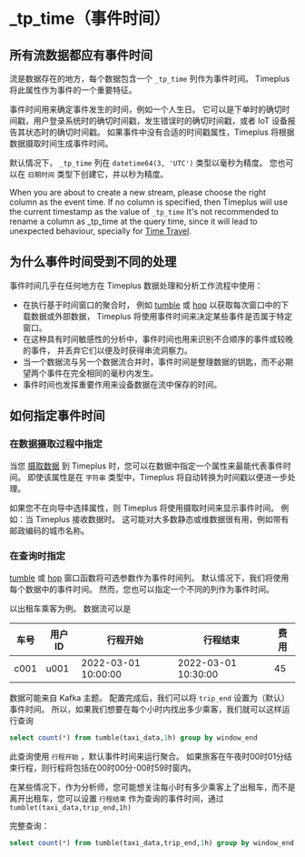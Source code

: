 # _tp_time（事件时间）

## 所有流数据都应有事件时间

流是数据存在的地方，每个数据包含一个 `_tp_time` 列作为事件时间。 Timeplus 将此属性作为事件的一个重要特征。

事件时间用来确定事件发生的时间，例如一个人生日。  它可以是下单时的确切时间戳，用户登录系统时的确切时间戳，发生错误时的确切时间戳，或者 IoT 设备报告其状态时的确切时间戳。 如果事件中没有合适的时间戳属性，Timeplus 将根据数据摄取时间生成事件时间。

默认情况下， `_tp_time` 列在 `datetime64(3, 'UTC')` 类型以毫秒为精度。 您也可以在 `日期时间` 类型下创建它，并以秒为精度。

When you are about to create a new stream, please choose the right column as the event time. If no column is specified, then Timeplus will use the current timestamp as the value of `_tp_time` It's not recommended to rename a column as _tp_time at the query time, since it will lead to unexpected behaviour, specially for [Time Travel](usecases#s-time-travel).

## 为什么事件时间受到不同的处理

事件时间几乎在任何地方在 Timeplus 数据处理和分析工作流程中使用：

* 在执行基于时间窗口的聚合时， 例如 [tumble](functions_for_streaming#tumble) 或 [hop](functions_for_streaming#hop) 以获取每次窗口中的下载数据或外部数据， Timeplus 将使用事件时间来决定某些事件是否属于特定窗口。
* 在这种具有时间敏感性的分析中，事件时间也用来识别不合顺序的事件或较晚的事件， 并丢弃它们以便及时获得串流洞察力。
* 当一个数据流与另一个数据流合并时，事件时间是整理数据的钥匙，而不必期望两个事件在完全相同的毫秒内发生。
* 事件时间也发挥重要作用来设备数据在流中保存的时间。

## 如何指定事件时间

### 在数据摄取过程中指定

当您 [摄取数据](ingestion) 到 Timeplus 时，您可以在数据中指定一个属性来最能代表事件时间。 即使该属性是在 `字符串` 类型中，Timeplus 将自动转换为时间戳以便进一步处理。

如果您不在向导中选择属性，则 Timeplus 将使用摄取时间来显示事件时间。 例如：当 Timeplus 接收数据时。 这可能对大多数静态或维数据很有用，例如带有邮政编码的城市名称。

### 在查询时指定

[tumble](functions_for_streaming#tumble) 或 [hop](functions_for_streaming#hop) 窗口函数将可选参数作为事件时间列。 默认情况下，我们将使用每个数据中的事件时间。 然而，您也可以指定一个不同的列作为事件时间。

以出租车乘客为例。 数据流可以是

| 车号   | 用户ID | 行程开始                | 行程结束                | 费用 |
| ---- | ---- | ------------------- | ------------------- | -- |
| c001 | u001 | 2022-03-01 10:00:00 | 2022-03-01 10:30:00 | 45 |

数据可能来自 Kafka 主题。 配置完成后，我们可以将 `trip_end` 设置为（默认）事件时间。 所以，如果我们想要在每个小时内找出多少乘客，我们就可以这样运行查询

```sql
select count(*) from tumble(taxi_data,1h) group by window_end
```

此查询使用 `行程开始` ，默认事件时间来运行聚合。 如果旅客在午夜时00时01分结束行程，则行程将包括在00时00分-00时59时窗内。

在某些情况下，作为分析师，您可能想关注每小时有多少乘客上了出租车，而不是离开出租车，您可以设置 `行程结束` 作为查询的事件时间，通过 `tumblet(taxi_data,trip_end,1h)`

完整查询：

```sql
select count(*) from tumble(taxi_data,trip_end,1h) group by window_end
```

